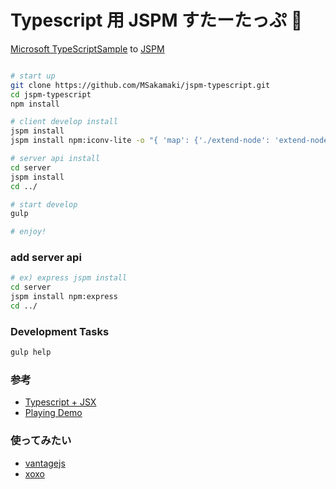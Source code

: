 Typescript 用 JSPM すたーたっぷ :beer:
====

[Microsoft TypeScriptSample](https://github.com/Microsoft/TypeScriptSamples/tree/master/jspm) to [JSPM](http://jspm.io/)


```sh

# start up
git clone https://github.com/MSakamaki/jspm-typescript.git
cd jspm-typescript
npm install

# client develop install
jspm install
jspm install npm:iconv-lite -o "{ 'map': {'./extend-node': 'extend-node', './streams': 'streams'}}"

# server api install
cd server
jspm install
cd ../

# start develop
gulp

# enjoy!
```

### add server api

```sh
# ex) express jspm install
cd server
jspm install npm:express
cd ../
```

### Development Tasks

```sh
gulp help
```


### 参考

 + [Typescript + JSX](http://blog.mgechev.com/2015/07/05/using-jsx-react-with-typescript/)
 + [Playing Demo](https://github.com/ruanyf/react-demos)

### 使ってみたい

 + [vantagejs](https://github.com/vantagejs)
 + [xoxo](https://github.com/sindresorhus/xo)
